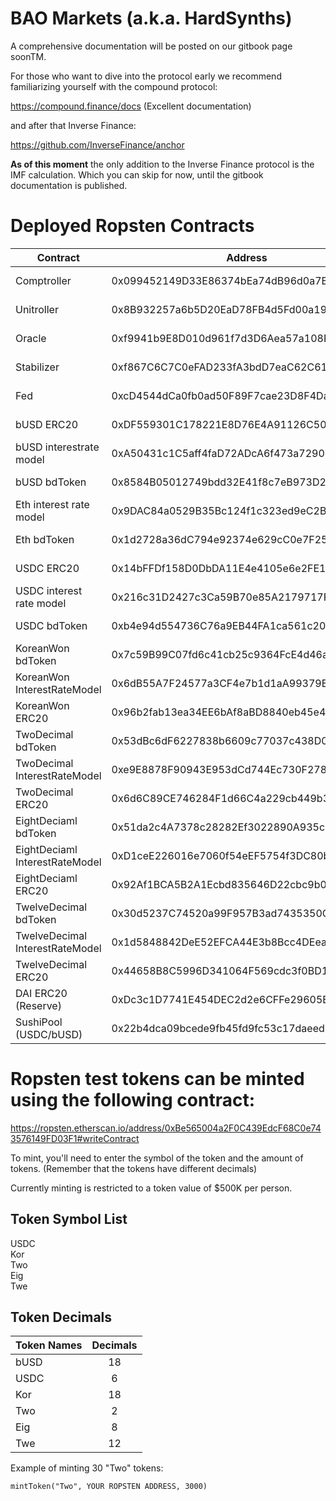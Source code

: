 # BAO Markets (a.k.a. HardSynths)

A comprehensive documentation will be posted on our gitbook page soonTM.

For those who want to dive into the protocol early we recommend familiarizing yourself with the compound protocol:

https://compound.finance/docs (Excellent documentation)

and after that Inverse Finance:

https://github.com/InverseFinance/anchor

**As of this moment** the only addition to the Inverse Finance protocol is the IMF calculation.
Which you can skip for now, until the gitbook documentation is published.

# Deployed Ropsten Contracts

Contract  	  					| Address									|Etherscan 																			|Code|
--------------------------------| ------------------------------------------|-----------------------------------------------------------------------------------|----|
Comptroller  					| 0x099452149D33E86374bEa74dB96d0a7B038BcA4D|https://ropsten.etherscan.io/address/0x099452149D33E86374bEa74dB96d0a7B038BcA4D	|https://github.com/baofinance/bao-markets-contracts/blob/master/contracts/Comptroller.sol|
Unitroller  					| 0x8B932257a6b5D20EaD78FB4d5Fd00a19daF937b3|https://ropsten.etherscan.io/address/0x8B932257a6b5D20EaD78FB4d5Fd00a19daF937b3	|https://github.com/baofinance/bao-markets-contracts/blob/master/contracts/Unitroller.sol|
Oracle  						| 0xf9941b9E8D010d961f7d3D6Aea57a108Bcfe1026|https://ropsten.etherscan.io/address/0xf9941b9E8D010d961f7d3D6Aea57a108Bcfe1026	|https://github.com/baofinance/bao-markets-contracts/blob/master/contracts/Oracle.sol|
Stabilizer  					| 0xf867C6C7C0eFAD233fA3bdD7eaC62C61F3FD00Cd|https://ropsten.etherscan.io/address/0xf867C6C7C0eFAD233fA3bdD7eaC62C61F3FD00Cd	|https://github.com/baofinance/bao-markets-contracts/blob/master/contracts/Stabilizer.sol|
Fed  							| 0xcD4544dCa0fb0ad50F89F7cae23D8F4Da53784C5|https://ropsten.etherscan.io/address/0xcD4544dCa0fb0ad50F89F7cae23D8F4Da53784C5	|https://github.com/baofinance/bao-markets-contracts/blob/master/contracts/Fed.sol|
bUSD ERC20						| 0xDF559301C178221E8D76E4A91126C504Dfe5947a|https://ropsten.etherscan.io/address/0xDF559301C178221E8D76E4A91126C504Dfe5947a	|https://github.com/baofinance/bao-markets-contracts/blob/master/contracts/ERC20.sol|
bUSD interestrate model  		| 0xA50431c1C5aff4faD72ADcA6f473a729027332F9|https://ropsten.etherscan.io/address/0xA50431c1C5aff4faD72ADcA6f473a729027332F9	|https://github.com/baofinance/bao-markets-contracts/blob/master/contracts/JumpRateModelV2.sol|
bUSD bdToken					| 0x8584B05012749bdd32E41f8c7eB973D2283d1e56|https://ropsten.etherscan.io/address/0x8584B05012749bdd32E41f8c7eB973D2283d1e56	|https://github.com/baofinance/bao-markets-contracts/blob/master/contracts/CErc20.sol|
Eth interest rate model  		| 0x9DAC84a0529B35Bc124f1c323ed9eC2Bb9B75066|https://ropsten.etherscan.io/address/0x9DAC84a0529B35Bc124f1c323ed9eC2Bb9B75066	|https://github.com/baofinance/bao-markets-contracts/blob/master/contracts/WhitePaperInterestRateModel.sol|
Eth bdToken						| 0x1d2728a36dC794e92374e629cC0e7F25C7f60162|https://ropsten.etherscan.io/address/0x1d2728a36dC794e92374e629cC0e7F25C7f60162	|https://github.com/baofinance/bao-markets-contracts/blob/master/contracts/CEther.sol|
USDC ERC20  					| 0x14bFFDf158D0DbDA11E4e4105e6e2FE1D24F4D2e|https://ropsten.etherscan.io/address/0x14bFFDf158D0DbDA11E4e4105e6e2FE1D24F4D2e	|https://github.com/baofinance/bao-markets-contracts/blob/master/contracts/ERC20.sol|
USDC interest rate model  		| 0x216c31D2427c3Ca59B70e85A2179717F3134003C|https://ropsten.etherscan.io/address/0x216c31D2427c3Ca59B70e85A2179717F3134003C	|https://github.com/baofinance/bao-markets-contracts/blob/master/contracts/JumpRateModelV2.sol|
USDC bdToken 					| 0xb4e94d554736C76a9EB44FA1ca561c20AcfdeB26|https://ropsten.etherscan.io/address/0xb4e94d554736C76a9EB44FA1ca561c20AcfdeB26	|https://github.com/baofinance/bao-markets-contracts/blob/master/contracts/CErc20.sol|
KoreanWon bdToken  				| 0x7c59B99C07fd6c41cb25c9364FcE4d46a58b4Ce3|https://ropsten.etherscan.io/address/0x7c59B99C07fd6c41cb25c9364FcE4d46a58b4Ce3	|https://github.com/baofinance/bao-markets-contracts/blob/master/contracts/CErc20.sol|
KoreanWon InterestRateModel  	| 0x6dB55A7F24577a3CF4e7b1d1aA99379B0A1b444C|https://ropsten.etherscan.io/address/0x6dB55A7F24577a3CF4e7b1d1aA99379B0A1b444C	|https://github.com/baofinance/bao-markets-contracts/blob/master/contracts/JumpRateModelV2.sol|
KoreanWon ERC20  				| 0x96b2fab13ea34EE6bAf8aBD8840eb45e4176251b|https://ropsten.etherscan.io/address/0x96b2fab13ea34EE6bAf8aBD8840eb45e4176251b	|https://github.com/baofinance/bao-markets-contracts/blob/master/contracts/ERC20.sol|
TwoDecimal bdToken  			| 0x53dBc6dF6227838b6609c77037c438D0a33fc446|https://ropsten.etherscan.io/address/0x53dBc6dF6227838b6609c77037c438D0a33fc446	|https://github.com/baofinance/bao-markets-contracts/blob/master/contracts/CErc20.sol|
TwoDecimal InterestRateModel  	| 0xe9E8878F90943E953dCd744Ec730F278De9D5F3B|https://ropsten.etherscan.io/address/0xe9E8878F90943E953dCd744Ec730F278De9D5F3B	|https://github.com/baofinance/bao-markets-contracts/blob/master/contracts/JumpRateModelV2.sol|
TwoDecimal ERC20  				| 0x6d6C89CE746284F1d66C4a229cb449b32f494BF5|https://ropsten.etherscan.io/address/0x6d6C89CE746284F1d66C4a229cb449b32f494BF5	|https://github.com/baofinance/bao-markets-contracts/blob/master/contracts/ERC20.sol|
EightDeciaml bdToken  			| 0x51da2c4A7378c28282Ef3022890A935c56c97E7E|https://ropsten.etherscan.io/address/0x51da2c4A7378c28282Ef3022890A935c56c97E7E	|https://github.com/baofinance/bao-markets-contracts/blob/master/contracts/CErc20.sol|
EightDeciaml InterestRateModel  | 0xD1ceE226016e7060f54eEF5754f3DC80bD79dA27|https://ropsten.etherscan.io/address/0xD1ceE226016e7060f54eEF5754f3DC80bD79dA27	|https://github.com/baofinance/bao-markets-contracts/blob/master/contracts/JumpRateModelV2.sol|
EightDeciaml ERC20  			| 0x92Af1BCA5B2A1Ecbd835646D22cbc9b01Fb17600|https://ropsten.etherscan.io/address/0x92Af1BCA5B2A1Ecbd835646D22cbc9b01Fb17600	|https://github.com/baofinance/bao-markets-contracts/blob/master/contracts/ERC20.sol|
TwelveDecimal bdToken  			| 0x30d5237C74520a99F957B3ad7435350C8D71d791|https://ropsten.etherscan.io/address/0x30d5237C74520a99F957B3ad7435350C8D71d791	|https://github.com/baofinance/bao-markets-contracts/blob/master/contracts/CErc20.sol|
TwelveDecimal InterestRateModel | 0x1d5848842DeE52EFCA44E3b8Bcc4DEea1111596d|https://ropsten.etherscan.io/address/0x1d5848842DeE52EFCA44E3b8Bcc4DEea1111596d	|https://github.com/baofinance/bao-markets-contracts/blob/master/contracts/JumpRateModelV2.sol|
TwelveDecimal ERC20  			| 0x44658B8C5996D341064F569cdc3f0BD172600a77|https://ropsten.etherscan.io/address/0x44658B8C5996D341064F569cdc3f0BD172600a77	|https://github.com/baofinance/bao-markets-contracts/blob/master/contracts/ERC20.sol|
DAI ERC20 (Reserve)  			| 0xDc3c1D7741E454DEC2d2e6CFFe29605E4b7e01e3|https://ropsten.etherscan.io/address/0xDc3c1D7741E454DEC2d2e6CFFe29605E4b7e01e3	|https://github.com/baofinance/bao-markets-contracts/blob/master/contracts/ERC20.sol|
SushiPool (USDC/bUSD)			| 0x22b4dca09bcede9fb45fd9fc53c17daeed54c306|https://ropsten.etherscan.io/address/0x22b4dca09bcede9fb45fd9fc53c17daeed54c306 										||	

# Ropsten test tokens can be minted using the following contract:

https://ropsten.etherscan.io/address/0xBe565004a2F0C439EdcF68C0e743576149FD03F1#writeContract

To mint, you'll need to enter the symbol of the token and the amount of tokens.
(Remember that the tokens have different decimals)

Currently minting is restricted to a token value of $500K per person.

## Token Symbol List

USDC <br />
Kor <br />
Two <br />
Eig <br />
Twe <br />


## Token Decimals

| Token Names   | Decimals      |
| ------------- |:-------------:|
| bUSD      	| 18 			|
| USDC      	| 6      		|
| Kor 			| 18      		|
| Two      		| 2 			|
| Eig      		| 8      		|
| Twe 			| 12    	  	|


Example of minting 30 "Two" tokens:

`mintToken("Two", YOUR ROPSTEN ADDRESS, 3000)` 

